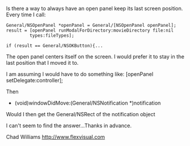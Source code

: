Is there a way to always have an open panel keep its last screen position.
Every time I call:

    General/NSOpenPanel *openPanel = General/[NSOpenPanel openPanel];
    result = [openPanel runModalForDirectory:movieDirectory file:nil
             types:fileTypes];
        
    if (result == General/NSOKButton){...

The open panel centers itself on the screen. I would prefer it to stay in
the last position that I moved it to.

I am assuming I would have to do something like:
[openPanel setDelegate:controller];

Then
- (void)windowDidMove:(General/NSNotification *)notification

Would I then get the General/NSRect of the notification object

I can't seem to find the answer...Thanks in advance.

Chad Williams
http://www.flexvisual.com